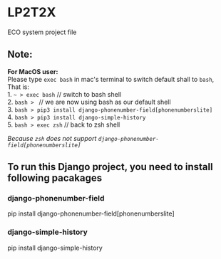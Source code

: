 # LP2T2X
ECO system project file


## Note:
**For MacOS user:**  
Please type `exec bash` in mac's terminal to switch default shall to `bash`,  
That is:   
         1. `~ > exec bash`  // switch to bash shell  
         2. `bash > `  // we are now using bash as our default shell   
         3. `bash > pip3 install django-phonenumber-field[phonenumberslite]`   
         4. `bash > pip3 install django-simple-history`  
         5. `bash > exec zsh` // back to zsh shell  

*Because `zsh` does not support  `django-phonenumber-field[phonenumberslite]`*


## To run this Django project, you need to install following pacakages

### django-phonenumber-field
pip install django-phonenumber-field[phonenumberslite]

### django-simple-history
pip install django-simple-history
